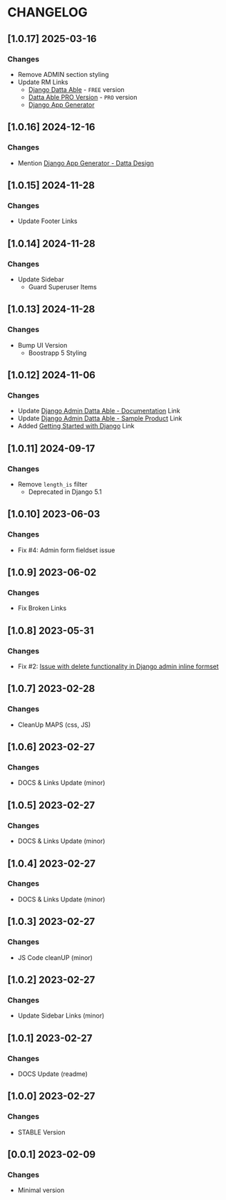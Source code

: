 # CHANGELOG

## [1.0.17] 2025-03-16
### Changes

- Remove ADMIN section styling
- Update RM Links
  - [Django Datta Able](https://app-generator.dev/product/datta-able/django/) - `FREE` version
  - [Datta Able PRO Version](https://app-generator.dev/product/datta-able-pro/django/) - `PRO` version  
  - [Django App Generator](https://app-generator.dev/tools/django-generator)

## [1.0.16] 2024-12-16
### Changes

- Mention [Django App Generator - Datta Design](https://app-generator.dev/tools/django-generator/datta/)

## [1.0.15] 2024-11-28
### Changes

- Update Footer Links

## [1.0.14] 2024-11-28
### Changes

- Update Sidebar
  - Guard Superuser Items

## [1.0.13] 2024-11-28
### Changes

- Bump UI Version
  - Boostrapp 5 Styling

## [1.0.12] 2024-11-06
### Changes

- Update [Django Admin Datta Able - Documentation](https://app-generator.dev/docs/products/django-libs/theme-datta-able.html) Link
- Update [Django Admin Datta Able - Sample Product](https://app-generator.dev/product/datta-able/django/) Link
- Added [Getting Started with Django](https://app-generator.dev/docs/technologies/django/index.html) Link

## [1.0.11] 2024-09-17
### Changes

- Remove `length_is` filter
  - Deprecated in Django 5.1

## [1.0.10] 2023-06-03
### Changes

- Fix #4: Admin form fieldset issue

## [1.0.9] 2023-06-02
### Changes

- Fix Broken Links

## [1.0.8] 2023-05-31
### Changes

- Fix #2: [Issue with delete functionality in Django admin inline formset](https://github.com/app-generator/django-admin-datta/issues/2)

## [1.0.7] 2023-02-28
### Changes

- CleanUp MAPS (css, JS)

## [1.0.6] 2023-02-27
### Changes

- DOCS & Links Update (minor)

## [1.0.5] 2023-02-27
### Changes

- DOCS & Links Update (minor)

## [1.0.4] 2023-02-27
### Changes

- DOCS & Links Update (minor)

## [1.0.3] 2023-02-27
### Changes

- JS Code cleanUP (minor)

## [1.0.2] 2023-02-27
### Changes

- Update Sidebar Links (minor)

## [1.0.1] 2023-02-27
### Changes

- DOCS Update (readme)

## [1.0.0] 2023-02-27
### Changes

- STABLE Version

## [0.0.1] 2023-02-09
### Changes

- Minimal version
